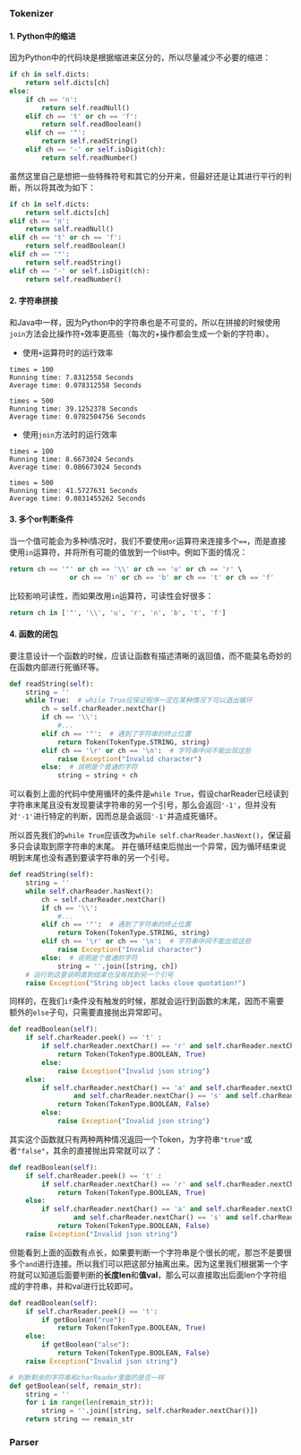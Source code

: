 ### Tokenizer

#### 1. Python中的缩进

因为Python中的代码块是根据缩进来区分的，所以尽量减少不必要的缩进：

```python
if ch in self.dicts:
    return self.dicts[ch]
else:
    if ch == 'n':
        return self.readNull()
    elif ch == 't' or ch == 'f':
        return self.readBoolean()
    elif ch == '"':
        return self.readString()
    elif ch == '-' or self.isDigit(ch):
        return self.readNumber()
```

虽然这里自己是想把一些特殊符号和其它的分开来，但最好还是让其进行平行的判断，所以将其改为如下：

```python
if ch in self.dicts:
    return self.dicts[ch]
elif ch == 'n':
    return self.readNull()
elif ch == 't' or ch == 'f':
    return self.readBoolean()
elif ch == '"':
    return self.readString()
elif ch == '-' or self.isDigit(ch):
    return self.readNumber()
```

#### 2. 字符串拼接

和Java中一样，因为Python中的字符串也是不可变的，所以在拼接的时候使用`join`方法会比操作符`+`效率更高些（每次的+操作都会生成一个新的字符串）。

- 使用`+`运算符时的运行效率

```
times = 100
Running time: 7.8312558 Seconds
Average time: 0.078312558 Seconds

times = 500
Running time: 39.1252378 Seconds
Average time: 0.0782504756 Seconds
```

- 使用`join`方法时的运行效率

```
times = 100
Running time: 8.6673024 Seconds
Average time: 0.086673024 Seconds

times = 500
Running time: 41.5727631 Seconds
Average time: 0.0831455262 Seconds
```



#### 3. 多个or判断条件

当一个值可能会为多种i情况时，我们不要使用`or`运算符来连接多个`==`，而是直接使用`in`运算符，并将所有可能的值放到一个list中。例如下面的情况：

```python
return ch == '"' or ch == '\\' or ch == 'u' or ch == 'r' \
               or ch == 'n' or ch == 'b' or ch == 't' or ch == 'f'
```

比较影响可读性，而如果改用`in`运算符，可读性会好很多：

```python
return ch in ['"', '\\', 'u', 'r', 'n', 'b', 't', 'f']
```

#### 4. 函数的闭包

要注意设计一个函数的时候，应该让函数有描述清晰的返回值，而不能莫名奇妙的在函数内部进行死循环等。

```python
def readString(self):
    string = ''
    while True:  # while True应保证程序一定在某种情况下可以退出循环
        ch = self.charReader.nextChar()
        if ch == '\\':
            #...
        elif ch == '"':  # 遇到了字符串的终止位置
            return Token(TokenType.STRING, string)
        elif ch == '\r' or ch == '\n':  # 字符串中间不能出现这些
            raise Exception("Invalid character")
        else:  # 说明是个普通的字符
            string = string + ch
```

可以看到上面的代码中使用循环的条件是`while True`，假设charReader已经读到字符串末尾且没有发现要读字符串的另一个引号，那么会返回`'-1'`，但并没有对`'-1'`进行特定的判断，因而总是会返回`'-1'`并造成死循环。

所以首先我们的`while True`应该改为`while self.charReader.hasNext()`，保证最多只会读取到原字符串的末尾。 并在循环结束后抛出一个异常，因为循环结束说明到末尾也没有遇到要读字符串的另一个引号。

```python
def readString(self):
    string = ''
    while self.charReader.hasNext():
        ch = self.charReader.nextChar()
        if ch == '\\':
            #...
        elif ch == '"':  # 遇到了字符串的终止位置
            return Token(TokenType.STRING, string)
        elif ch == '\r' or ch == '\n':  # 字符串中间不能出现这些
            raise Exception("Invalid character")
        else:  # 说明是个普通的字符
            string = ''.join([string, ch])
    # 运行到这里说明直到结束也没有找到另一个引号
    raise Exception("String object lacks close quotation!")
```

同样的，在我们`if`条件没有触发的时候，那就会运行到函数的末尾，因而不需要额外的`else`子句，只需要直接抛出异常即可。

```python
def readBoolean(self):
    if self.charReader.peek() == 't' :
        if self.charReader.nextChar() == 'r' and self.charReader.nextChar() == 'u' and self.charReader.nextChar() == 'e':
            return Token(TokenType.BOOLEAN, True)
        else:
            raise Exception("Invalid json string")
    else:
        if self.charReader.nextChar() == 'a' and self.charReader.nextChar() == 'l'\
                and self.charReader.nextChar() == 's' and self.charReader.nextChar() == 'e':
            return Token(TokenType.BOOLEAN, False)
        else:
            raise Exception("Invalid json string")
```

其实这个函数就只有两种两种情况返回一个Token，为字符串`"true"`或者`"false"`，其余的直接抛出异常就可以了：

```python
def readBoolean(self):
    if self.charReader.peek() == 't' :
        if self.charReader.nextChar() == 'r' and self.charReader.nextChar() == 'u' and self.charReader.nextChar() == 'e':
            return Token(TokenType.BOOLEAN, True)
    else:
        if self.charReader.nextChar() == 'a' and self.charReader.nextChar() == 'l'\
                and self.charReader.nextChar() == 's' and self.charReader.nextChar() == 'e':
            return Token(TokenType.BOOLEAN, False)
    raise Exception("Invalid json string")
```

但能看到上面的函数有点长，如果要判断一个字符串是个很长的呢，那岂不是要很多个`and`进行连接。所以我们可以把这部分抽离出来。因为这里我们根据第一个字符就可以知道后面要判断的**长度len**和**值val**，那么可以直接取出后面len个字符组成的字符串，并和val进行比较即可。

```python
def readBoolean(self):
    if self.charReader.peek() == 't':
        if getBoolean("rue"):
            return Token(TokenType.BOOLEAN, True)
    else:
        if getBoolean("alse"):
            return Token(TokenType.BOOLEAN, False)
    raise Exception("Invalid json string")

# 判断剩余的字符串和charReader里面的是否一样
def getBoolean(self, remain_str):
    string = ''
    for i in range(len(remain_str)):
        string = ''.join([string, self.charReader.nextChar()])
    return string == remain_str
```

### Parser